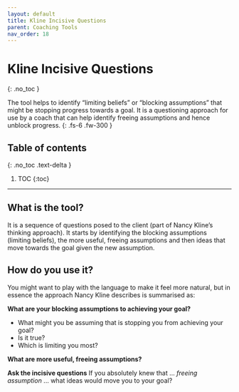 ```yaml
---
layout: default
title: Kline Incisive Questions
parent: Coaching Tools
nav_order: 18
---
```


# Kline Incisive Questions
{: .no_toc }

The tool helps to identify “limiting beliefs” or “blocking assumptions” that might be stopping progress towards a goal. It is a questioning approach for use by a coach that can help identify freeing assumptions and hence unblock progress.
{: .fs-6 .fw-300 }

## Table of contents
{: .no_toc .text-delta }

1. TOC
{:toc}

---

## What is the tool?

It is a sequence of questions posed to the client (part of Nancy Kline’s thinking approach). It starts by identifying the blocking assumptions (limiting beliefs), the more useful, freeing assumptions and then ideas that move towards the goal given the new assumption.

## How do you use it?

You might want to play with the language to make it feel more natural, but in essence the approach Nancy Kline describes is summarised as:

**What are your blocking assumptions to achieving your goal?**
- What might you be assuming that is stopping you from achieving your goal?
- Is it true?
- Which is limiting you most?

**What are more useful, freeing assumptions?**

**Ask the incisive questions**
If you absolutely knew that ... _freeing assumption_ ... what ideas would move you to your goal?

